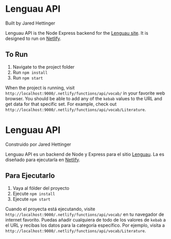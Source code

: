 # Lenguau API

Built by Jared Hettinger

Lenguau API is the Node Express backend for the [Lenguau site](https://kafkaesc.github.io/Lenguau/). It is designed to run on [Netlify](https://www.netlify.com).

## To Run

1. Navigate to the project folder
1. Run `npm install`
1. Run `npm start`

When the project is running, visit `http://localhost:9000/.netlify/functions/api/vocab/` in your favorite web browser. You should be able to add any of the `kebab` values to the URL and get data for that specific set. For example, check out `http://localhost:9000/.netlify/functions/api/vocab/Literature`.

# Lenguau API

Construido por Jared Hettinger

Lenguau API es un backend de Node y Express para el sitio [Lenguau](https://kafkaesc.github.io/Lenguau/). La es diseñado para ejecutarla en [Netlify](https://www.netlify.com).

## Para Ejecutarlo

1. Vaya al fólder del proyecto
1. Ejecute `npm install`
1. Ejecute `npm start`

Cuando el proyecta está ejecutando, visite `http://localhost:9000/.netlify/functions/api/vocab/` en tu navegador de internet favorito. Puedas añadir cualquiera de todo de los valores de `kebab` a el URL y recibas los datos para la categoría específico. Por ejemplo, visita a `http://localhost:9000/.netlify/functions/api/vocab/Literature`.
